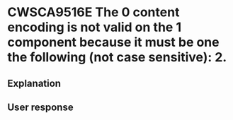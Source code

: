 # CWSCA9516E The 0 content encoding is not valid on the 1 component because it must be one the following (not case sensitive): 2.

## Explanation

## User response